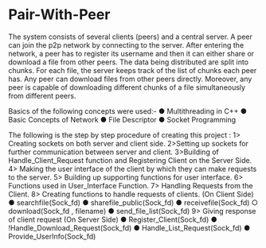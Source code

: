 # Pair-With-Peer

The system consists of several clients (peers) and a central server. A peer can join the p2p network by connecting to the server. After entering the network, a peer has to register its username and then it can either share or download a file from other peers. The data being distributed are split into chunks. For each file, the server keeps track of the list of chunks each peer has. Any peer can download files from other peers directly. Moreover, any peer is capable of downloading different chunks of a file simultaneously from different peers.


Basics of the following concepts were used:-
● Multithreading in C++
● Basic Concepts of Network
● File Descriptor
● Socket Programming

The following is the step by step procedure of creating this project : 
  1> Creating sockets on both server and client side.
  2>Setting up sockets for further communication between server and client.
  3>Building of Handle_Client_Request function and Registering Client on the Server Side.
  4> Making the user interface of the client by which they can make requests to the server.
  5> Building up supporting functions for user interface.
  6> Functions used in User_Interface Function.
  7> Handling Requests from the Client.
  8> Creating functions to handle requests of clients. (On Client Side)
    ● searchfile(Sock_fd)
    ● sharefile_public(Sock_fd)
    ● receivefile(Sock_fd)
      ○ download(Sock_fd , filename)
    ● send_file_list(Sock_fd)
  9> Giving response of client request (On Server Side)
    ● Register_Client(Sock_fd)
    ● !Handle_Download_Request(Sock_fd)
    ● Handle_List_Request(Sock_fd)
    ● Provide_UserInfo(Sock_fd)
